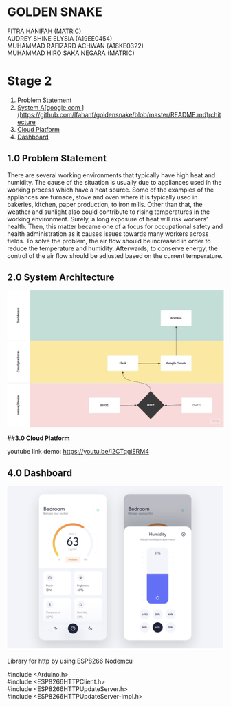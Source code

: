 # GOLDEN SNAKE
FITRA HANIFAH (MATRIC) <br />
AUDREY SHINE ELYSIA (A19EE0454) <br />
MUHAMMAD RAFIZARD ACHWAN (A18KE0322) <br />
MUHAMMAD HIRO SAKA NEGARA (MATRIC) <br />


# Stage 2
<ol type="1">
  <li><a href = "[google.com](https://github.com/Ifahanf/goldensnake/blob/master/README.md/##10-Problem-Statement)">Problem Statement</a></li>
  <li><a href = "google.com">System A[google.com
](https://github.com/Ifahanf/goldensnake/blob/master/README.md)rchitecture</a></li>
  <li><a href = "google.com">Cloud Platform</a></li>
  <li><a href = "google.com">Dashboard</a></li>
</ol>

## 1.0 Problem Statement

There are several working environments that typically have high heat and humidity. 
The cause of the situation is usually due to appliances used in the working process which have a heat source. 
Some of the examples of the appliances are furnace, stove and oven where it is typically used in bakeries, kitchen, paper production, to iron mills. 
Other than that, the weather and sunlight also could contribute to rising temperatures in the working environment. 
Surely, a long exposure of heat will risk workers’ health. 
Then, this matter became one of a focus for occupational safety and health administration as it causes issues towards many workers across fields. 
To solve the problem, the air flow should be increased in order to reduce the temperature and humidity. 
Afterwards, to conserve energy, the control of the air flow should be adjusted based on the current temperature.

## 2.0 System Architecture

![alt text](https://github.com/Ifahanf/goldensnake/blob/master/Swimlane%20Diagram.jpg?raw=true)


__##3.0 Cloud Platform__

youtube link demo: https://youtu.be/l2CTqgiERM4

## 4.0 Dashboard

![alt text](https://github.com/Ifahanf/goldensnake/blob/master/Screen%20Shot%202022-11-27%20at%2018.19.04.png?raw=true)




Library for http by using ESP8266 Nodemcu 

#include <Arduino.h> <br />
#include <ESP8266HTTPClient.h> <br />
#include <ESP8266HTTPUpdateServer.h> <br />
#include <ESP8266HTTPUpdateServer-impl.h> <br />
